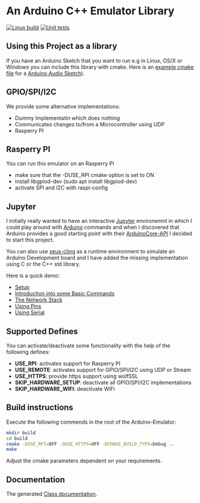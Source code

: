 # An Arduino C++ Emulator Library

[![Linux build](../../actions/workflows/c-cpp-cmake.yml/badge.svg)](../../actions/workflows/c-cpp-cmake.yml)
[![Unit tests](../../actions/workflows/unit-tests.yml/badge.svg)](../../actions/workflows/unit-tests.yml)

## Using this Project as a library

If you have an Arduino Sketch that you want to run e.g in Linux, OS/X or Windows you can include this library with cmake. 
Here is an [example cmake file](https://github.com/pschatzmann/arduino-audio-tools/blob/main/examples/examples-desktop/generator/CMakeLists.txt) for a [Arduino Audio Sketch](https://github.com/pschatzmann/arduino-audio-tools/tree/main/examples/examples-desktop/generator)).

## GPIO/SPI/I2C

We provide some alternative implementations:

- Dummy Implementatin which does nothing
- Communicates changes to/from a Microcontroller using UDP
- Rasperry PI 

## Rasperry PI

You can run this emulator on an Rasperry PI

- make sure that the -DUSE_RPI cmake option is set to ON
- install libgpiod-dev (sudo apt install libgpiod-dev)
- activate SPI and I2C with raspi-config


## Jupyter

I initially really wanted to have an interactive [Jupyter](https://jupyter.org/) environemnt in which I could play around with [Arduino](https://www.arduino.cc/) commands and when I discovered that Arduino provides a good starting point with their [ArduinoCore-API](https://github.com/arduino/ArduinoCore-API/tree/105276f8d81413391b14a3dc6c80180ee9e33d56) I decided to start this project.

You can also use [xeus-cling](https://github.com/jupyter-xeus/xeus-cling) as a runtime environment to simulate an Arduino Development board and I have added the missing implementation using C or the C++ std library.

Here is a quick demo:

- [Setup](examples/jupyter/01-Setup.ipynb)
- [Introduction into some Basic Commands](examples/jupyter/02-BasicCommands.ipynb)
- [The Network Stack](examples/jupyter/03-Network.ipynb)
- [Using Pins](examples/jupyter/04-Pins.ipynb)
- [Using Serial](examples/jupyter/05-Serial.ipynb)

## Supported Defines

You can activate/deactivate some functionality with the help of the following defines:

- __USE_RPI__: activates support for Rasperry PI
- __USE_REMOTE__: activates support for GPIO/SPI/I2C using UDP or Stream
- __USE_HTTPS__: provide https support using wolfSSL
- __SKIP_HARDWARE_SETUP__: deactivate all GPIO/SPI/I2C implementations
- __SKIP_HARDWARE_WIFI__: deactivate WiFi

## Build instructions

Execute the following commends in the root of the Arduino-Emulator:

```Bash
mkdir build
cd build
cmake -DUSE_RPI=OFF -DUSE_HTTPS=OFF -DCMAKE_BUILD_TYPE=Debug ..
make
```

Adjust the cmake parameters dependent on your requirements.

## Documentation

The generated [Class documentation](https://pschatzmann.github.io/Arduino-Emulator/html/annotated.html). 

